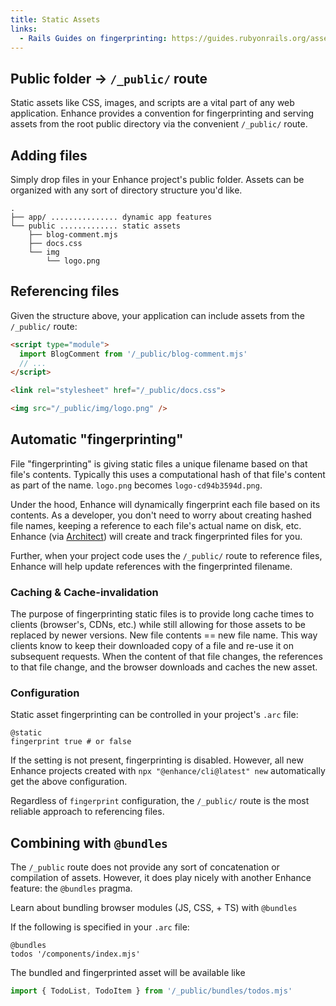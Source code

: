 ```yaml
---
title: Static Assets
links:
  - Rails Guides on fingerprinting: https://guides.rubyonrails.org/asset_pipeline.html#what-is-fingerprinting-and-why-should-i-care-questionmark
---
```


## Public folder → `/_public/` route

Static assets like CSS, images, and scripts are a vital part of any web application.
Enhance provides a convention for fingerprinting and serving assets from the root public directory via the convenient `/_public/` route.

## Adding files

Simply drop files in your Enhance project's public folder.
Assets can be organized with any sort of directory structure you'd like.

```
.
├── app/ ............... dynamic app features
└── public ............. static assets
    ├── blog-comment.mjs
    ├── docs.css
    └── img
        └── logo.png
```

## Referencing files

Given the structure above, your application can include assets from the `/_public/` route:

<doc-code callout="2-/_public/,6-/_public/,8-/_public/">

```html
<script type="module">
  import BlogComment from '/_public/blog-comment.mjs'
  // ...
</script>

<link rel="stylesheet" href="/_public/docs.css">

<img src="/_public/img/logo.png" />
```

</doc-code>

## Automatic "fingerprinting"

<doc-callout level="info" mark="🧬">

File "fingerprinting" is giving static files a unique filename based on that file's contents.
Typically this uses a computational hash of that file's content as part of the name.
`logo.png` becomes `logo-cd94b3594d.png`.

</doc-callout>

Under the hood, Enhance will dynamically fingerprint each file based on its contents.
As a developer, you don't need to worry about creating hashed file names, keeping a reference to each file's actual name on disk, etc.
Enhance (via [Architect](https://arc.codes)) will create and track fingerprinted files for you.

Further, when your project code uses the `/_public/` route to reference files, Enhance will help update references with the fingerprinted filename.

### Caching & Cache-invalidation

The purpose of fingerprinting static files is to provide long cache times to clients (browser's, CDNs, etc.) while still allowing for those assets to be replaced by newer versions.
New file contents == new file name.
This way clients know to keep their downloaded copy of a file and re-use it on subsequent requests.
When the content of that file changes, the references to that file change, and the browser downloads and caches the new asset.

### Configuration

Static asset fingerprinting can be controlled in your project's `.arc` file:

```arc
@static
fingerprint true # or false
```

If the setting is not present, fingerprinting is disabled.
However, all new Enhance projects created with `npx "@enhance/cli@latest" new` automatically get the above configuration.

<doc-callout mark="💁" level="none">

Regardless of `fingerprint` configuration, the `/_public/` route is the most reliable approach to referencing files.

</doc-callout>

## Combining with `@bundles`

The `/_public` route does not provide any sort of concatenation or compilation of assets.
However, it does play nicely with another Enhance feature: the `@bundles` pragma.

<doc-link-callout link="/docs/patterns/browser-modules" mark="🧺">

Learn about bundling browser modules (JS, CSS, + TS) with `@bundles`

</doc-link-callout>

If the following is specified in your `.arc` file:

```arc
@bundles
todos '/components/index.mjs'
```

The bundled and fingerprinted asset will be available like

<doc-code callout="1-/_public/bundles/">

```javascript
import { TodoList, TodoItem } from '/_public/bundles/todos.mjs'
```

</doc-code>

<!--
## `/_public/`

TODO? explain that /_public/ is still available
-->
